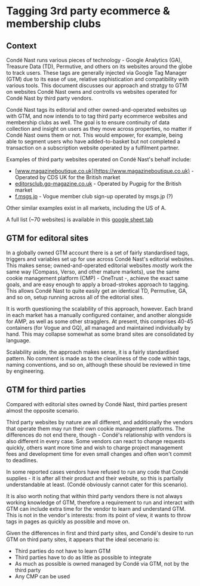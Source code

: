 # Tagging 3rd party ecommerce & membership clubs

## Context

Condé Nast runs various pieces of technology - Google Analytics (GA), Treasure Data (TD), Permutive, and
others on its websites around the globe to track users. These tags are generally injected via Google Tag
Manager (GTM) due to its ease of use, relative sophistication and compatibility with various tools.
This document discusses our approach and stratgy to GTM on websites Condé Nast owns and controlls vs
websites operated for Condé Nast by third party vendors.

Condé Nast tags its editorial and other owned-and-operated websites up with GTM, and now intends to to tag
third party ecommerce websites and membership clubs as well. The goal is to ensure continuity of data
collection and insight on users as they move across properties, no matter if Condé Nast owns them or not.
This would empower, for example, being able to segment users who have added-to-basket but not completed
a transaction on a subscription website operated by a fulfilment partner.

Examples of third party websites operated on Condé Nast's behalf include:

- [www.magazineboutique.co.uk](https://www.magazineboutique.co.uk) - Operated by CDS UK for the British market
- [editorsclub.gq-magazine.co.uk](https://editorsclub.gq-magazine.co.uk) - Operated by Pugpig for the British market
- [f.msgs.jp](https://f.msgs.jp/webapp/form/16237_nay_596/index.do?code=lp_member) - Vogue member club sign-up operated by msgs.jp (?)

Other similar examples exist in all markets, including the US of A.

A full list (~70 websites) is available in this [google sheet tab](https://docs.google.com/spreadsheets/d/1MK9H4kmnazwfd0qMUHMlosEm5fT7xHm2wuGiIH1vbgk/edit?ts=5f452e60#gid=1665694749)

## GTM for editoral sites

In a globally owned GTM account there is a set of fairly standardised tags, triggers and variables set up for use
across Condé Nast's editorial websites. This makes sense; owned-and-operated editorial websites _mostly_ work
the same way (Compass, Verso, and other mature markets), use the same cookie management platform (CMP) - OneTrust -,
achieve the exact same goals, and are easy enough to  apply a broad-strokes approach to tagging. This allows
Condé Nast to quite easily get an identical TD, Permutive, GA, and so on, setup running across all of the
editorial sites.

It is worth questioning the scalability of this approach, however. Each brand in each market has a
manually configured container, and another alongside for AMP, as well as some other stragglers. At present, this
comprises 40-45 containers (for Vogue and GQ), all managed and maintained individually by hand. This may collapse
somewhat as some brand sites are consolidated by language.

Scalability aside, the approach makes sense, it is a fairly standardised pattern. No comment is made as to the cleanliness
of the code within tags, naming conventions, and so on, although these should be reviewed in time by engineering.

## GTM for third parties

Compared with editorial sites owned by Condé Nast, third parties present almost the opposite scenario.

Third party websites by nature are all different, and additionally the vendors that operate them may run their own
cookie management platforms. The differences do not end there, though - Condé's relationship
with vendors is also different in every case. Some vendors can react to change requests quickly, others want more time and
wish to charge project management fees and development time for even small changes and often won't commit to
deadlines.

In some reported cases vendors have refused to run any code that Condé supplies - it is after all their product and
their website, so this is partially understandable at least. (Condé obviously cannot cater for this scenario).

It is also worth noting that within third party vendors there is not always working knowledge of GTM, therefore a requirement
to run and interact with GTM can include extra time for the vendor to learn and understand GTM. This is not in the vendor's
interests: from its point of view, it wants to throw tags in pages as quickly as possible and move on.

Given the differences in first and third party sites, and Condé's desire to run GTM on third party sites, it appears that
the ideal secenario is:

* Third parties do not have to learn GTM
* Third parties have to do as little as possible to integrate
* As much as possible is owned managed by Condé via GTM, not by the third party
* Any CMP can be used

